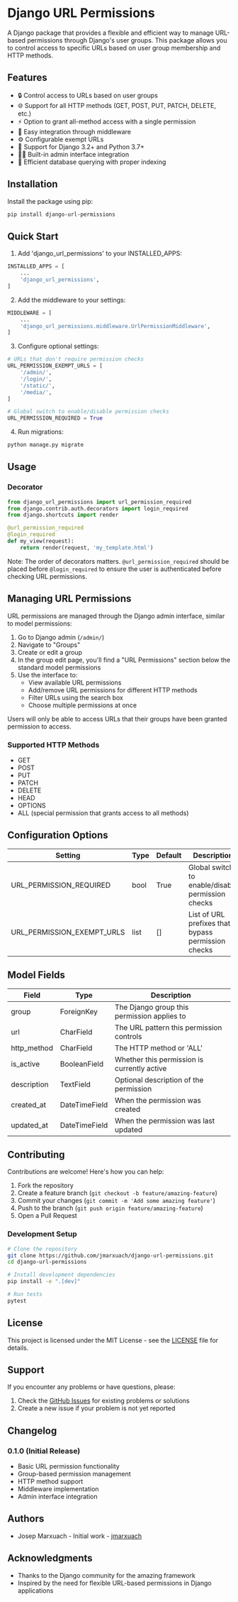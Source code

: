 # Django URL Permissions

A Django package that provides a flexible and efficient way to manage URL-based permissions through Django's user groups. This package allows you to control access to specific URLs based on user group membership and HTTP methods.

## Features

- 🔒 Control access to URLs based on user groups
- 🌐 Support for all HTTP methods (GET, POST, PUT, PATCH, DELETE, etc.)
- ⚡ Option to grant all-method access with a single permission
- 🔌 Easy integration through middleware
- ⚙️ Configurable exempt URLs
- 🐍 Support for Django 3.2+ and Python 3.7+
- 👨‍💼 Built-in admin interface integration
- 🚀 Efficient database querying with proper indexing

## Installation

Install the package using pip:

```bash
pip install django-url-permissions
```

## Quick Start

1. Add 'django_url_permissions' to your INSTALLED_APPS:

```python
INSTALLED_APPS = [
    ...
    'django_url_permissions',
]

```

2. Add the middleware to your settings:

```python
MIDDLEWARE = [
    ...
    'django_url_permissions.middleware.UrlPermissionMiddleware',
]
```

3. Configure optional settings:

```python
# URLs that don't require permission checks
URL_PERMISSION_EXEMPT_URLS = [
    '/admin/',
    '/login/',
    '/static/',
    '/media/',
]

# Global switch to enable/disable permission checks
URL_PERMISSION_REQUIRED = True
```

4. Run migrations:

```bash
python manage.py migrate
```

## Usage

### Decorator

```python
from django_url_permissions import url_permission_required
from django.contrib.auth.decorators import login_required
from django.shortcuts import render

@url_permission_required
@login_required
def my_view(request):
    return render(request, 'my_template.html')
```

Note: The order of decorators matters. `@url_permission_required` should be placed before `@login_required` to ensure the user is authenticated before checking URL permissions.

## Managing URL Permissions

URL permissions are managed through the Django admin interface, similar to model permissions:

1. Go to Django admin (`/admin/`)
2. Navigate to "Groups"
3. Create or edit a group
4. In the group edit page, you'll find a "URL Permissions" section below the standard model permissions
5. Use the interface to:
   - View available URL permissions
   - Add/remove URL permissions for different HTTP methods
   - Filter URLs using the search box
   - Choose multiple permissions at once

Users will only be able to access URLs that their groups have been granted permission to access.


### Supported HTTP Methods

- GET
- POST
- PUT
- PATCH
- DELETE
- HEAD
- OPTIONS
- ALL (special permission that grants access to all methods)

## Configuration Options

| Setting | Type | Default | Description |
|---------|------|---------|-------------|
| URL_PERMISSION_REQUIRED | bool | True | Global switch to enable/disable permission checks |
| URL_PERMISSION_EXEMPT_URLS | list | [] | List of URL prefixes that bypass permission checks |

## Model Fields

| Field | Type | Description |
|-------|------|-------------|
| group | ForeignKey | The Django group this permission applies to |
| url | CharField | The URL pattern this permission controls |
| http_method | CharField | The HTTP method or 'ALL' |
| is_active | BooleanField | Whether this permission is currently active |
| description | TextField | Optional description of the permission |
| created_at | DateTimeField | When the permission was created |
| updated_at | DateTimeField | When the permission was last updated |

## Contributing

Contributions are welcome! Here's how you can help:

1. Fork the repository
2. Create a feature branch (`git checkout -b feature/amazing-feature`)
3. Commit your changes (`git commit -m 'Add some amazing feature'`)
4. Push to the branch (`git push origin feature/amazing-feature`)
5. Open a Pull Request

### Development Setup

```bash
# Clone the repository
git clone https://github.com/jmarxuach/django-url-permissions.git
cd django-url-permissions

# Install development dependencies
pip install -e ".[dev]"

# Run tests
pytest
```

## License

This project is licensed under the MIT License - see the [LICENSE](LICENSE) file for details.

## Support

If you encounter any problems or have questions, please:

1. Check the [GitHub Issues](https://github.com/jmarxuach/django-url-permissions/issues) for existing problems or solutions
2. Create a new issue if your problem is not yet reported

## Changelog

### 0.1.0 (Initial Release)
- Basic URL permission functionality
- Group-based permission management
- HTTP method support
- Middleware implementation
- Admin interface integration

## Authors

- Josep Marxuach - Initial work - [jmarxuach](https://github.com/jmarxuach)

## Acknowledgments

- Thanks to the Django community for the amazing framework
- Inspired by the need for flexible URL-based permissions in Django applications